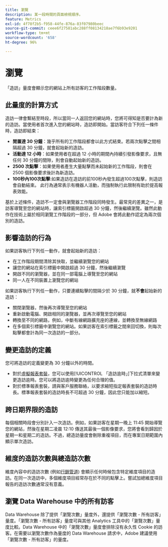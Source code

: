 ```yaml
---
title: 瀏覽
description: 某一段時間的頁面檢視順序。
feature: Metrics
exl-id: 4f78f2b5-f958-44fe-876a-83f07980beec
source-git-commit: ceee6f27581abc288ff08134218ae7f6b93e9201
workflow-type: tm+mt
source-wordcount: '658'
ht-degree: 96%

---
```


# 瀏覽

「造訪」量度會顯示您的網站上所有訪客的工作階段數量。

## 此量度的計算方式

造訪一律會繫結至時段，所以當同一人返回您的網站時，您將可得知是否要計為新的造訪。當使用者首次進入您的網站時，造訪即開始。當訪客符合下列任一條件時，造訪即結束：

* **閒置達 30 分鐘**：幾乎所有的工作階段都會以此方式結束。若兩次點擊之間相隔超過 30 分鐘，就會起始新的造訪。
* **活動達 12 小時**：如果使用者在超過 12 小時的期間內持續引發影像要求，且無任何 30 分鐘的間隙，則會自動起始新的造訪。
* **2500 次點擊**：如果使用者產生大量點擊而未起始新的工作階段，則會在 2500 個影像要求後計為新造訪。
* **100秒內100次點擊**:如果造訪在造訪的前100秒內發生超過100次點擊，則造訪會自動結束。 此行為通常表示有機器人活動，而強制執行此限制有助於提高報表效能。

基於上述條件，造訪不一定會與瀏覽器工作階段同時發生。最常見的差異之一，是訪客導覽至您的網站時，讓索引標籤開啟超過 30 分鐘，然後繼續瀏覽。雖然此動作在技術上屬於相同瀏覽工作階段的一部分，但 Adobe 會將此動作認定為兩次個別的造訪。

## 影響造訪的行為

如果訪客執行下列任一動作，就會起始新的造訪：

* 在工作階段期間清除其快取，並繼續瀏覽您的網站
* 讓您的網站在索引標籤中開啟超過 30 分鐘，然後繼續瀏覽
* 開啟不同的瀏覽器，並在同一部電腦上導覽至您的網站
* 同一人在不同裝置上瀏覽您的網站

如果訪客執行下列任一動作，只要連續點擊的間隔少於 30 分鐘，就&#x200B;**不會**&#x200B;起始新的造訪：

* 關閉瀏覽器，然後再次導覽至您的網站
* 重新啟動電腦、開啟相同的瀏覽器，並再次導覽至您的網站
* 轉換至不同的網路，例如，中斷有線網路擴充座的連線，並轉換至無線網路
* 在多個索引標籤中瀏覽您的網站。如果訪客在索引標籤之間來回切換，則每次點擊都會計為同一次造訪的一部分。

## 變更造訪的定義

您可將造訪的定義變更為 30 分鐘以外的時間。

* 對於[虛擬報表套裝](../vrs/vrs-about.md)，您可以使用[!UICONTROL 「造訪逾時」]下拉式清單來變更造訪逾時。您可以將造訪逾時變更為任何合理的值。
* 對於標準報表套裝，請與客戶服務聯絡，以要求縮短指定報表套裝的造訪時長。標準報表套裝的造訪時長不可超過 30 分鐘，因此您只能加以縮短。

## 跨日期界限的造訪

每個相關時段會分別計入一次造訪。例如，如果訪客在星期一晚上 11:45 開始導覽您的網站，然後在星期二凌晨 12:10 傳送其最後一個影像要求，您將會看到歸因於星期一和星期二的造訪。不過，總造訪量度會刪除重複項目，而在專案日期範圍內顯示單次造訪。

## 維度的造訪次數與總造訪次數

維度內容中的造訪次數 (例如[行銷管道](../dimensions/marketing-channel.md)) 會顯示任何時候包含特定維度項目的造訪。在同一次造訪中，多個維度項目經常存在於不同的點擊上。嘗試加總維度項目報告的造訪次數通常沒有意義。

## 瀏覽 Data Warehouse 中的所有訪客

Data Warehouse 除了提供「瀏覽次數」量度外，還提供「瀏覽次數 - 所有訪客」量度。「瀏覽次數 - 所有訪客」量度可與其他 Analytics 工具中的「瀏覽次數」量度比較。Data Warehouse 中的「瀏覽次數」量度會排除沒有永久性 Cookie 的訪客。在需要以瀏覽次數作為量度的 Data Warehouse 請求中，Adobe 建議使用「瀏覽次數 - 所有訪客」的量度。
